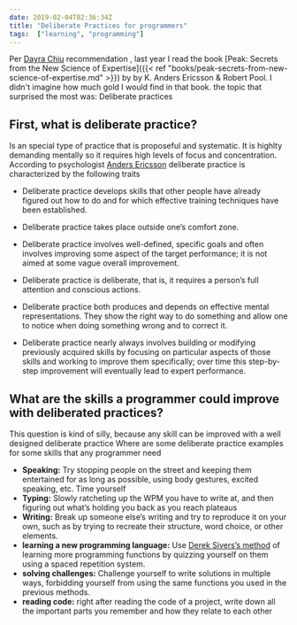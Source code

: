 ```yaml
--- 
date: 2019-02-04T02:36:34Z
title: "Deliberate Practices for programmers" 
tags:  ["learning", "programming"]
---
```



Per [Dayra Chiu](https://twitter.com/DayraChiu) recommendation ,  last year I read the book
[Peak: Secrets from the New Science of Expertise]({{< ref "books/peak-secrets-from-new-science-of-expertise.md" >}}) 
by  by K. Anders Ericsson & Robert Pool. I didn't imagine how much gold I would find in that book.
the topic that surprised the most was: 
 Deliberate practices


## First, what is deliberate practice?
Is an special type of practice that is proposeful and systematic. 
It is highlty demanding mentally so it requires high levels of focus and concentration. 
According to psychologist [Anders Ericsson](https://en.wikipedia.org/wiki/K._Anders_Ericsson) deliberate practice is characterized by 
the following traits  


* Deliberate practice develops skills that other people have already figured out how to do and for which effective 
training techniques have been established.  

* Deliberate practice takes place outside one’s comfort zone. 

* Deliberate practice involves well-defined, specific goals and often involves improving some aspect of the target 
  performance; it is not aimed at some vague overall improvement. 

* Deliberate practice is deliberate, that is, it requires a person’s full attention and conscious actions.
 
* Deliberate practice both produces and depends on effective mental representations. They show the right way to do something and allow one to notice when doing something wrong and to correct it. 

* Deliberate practice nearly always involves building or modifying previously acquired skills by focusing on particular 
   aspects of those skills and working to improve them specifically; over time this step-by-step improvement will 
   eventually lead to expert performance. 
          
     
## What are the skills a programmer could improve with deliberated practices?
This question is kind of silly, because any skill can be improved with a well designed deliberate practice 
Where are some deliberate practice examples for some skills that any programmer need 

* **Speaking:** Try stopping people on the street and keeping them entertained for as long as possible, using body gestures, excited speaking, etc. Time yourself
* **Typing:** Slowly ratcheting up the WPM you have to write at, and then figuring out what’s holding you back as you reach plateaus  
* **Writing:** Break up someone else’s writing and try to reproduce it on your own, such as by trying to recreate their structure, word choice, or other elements. 
* **learning a new programming language:** Use [Derek Sivers’s method](https://sivers.org/srs) of learning more programming functions by quizzing yourself on them using a spaced repetition system.
* **solving challenges:**  Challenge yourself to write solutions in multiple ways, forbidding yourself from using the same functions you used in the previous methods. 
* **reading code:** right after reading the code of a project, write down all the important parts you remember and how they relate to each other 



